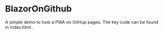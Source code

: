 # BlazorOnGithub

A simple demo to host a PWA on GitHup pages. The key code can be found in index.html . 
